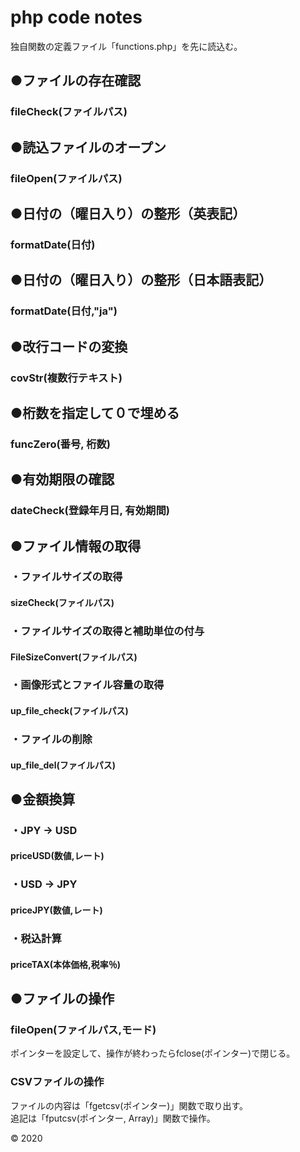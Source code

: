 # php code notes

独自関数の定義ファイル「functions.php」を先に読込む。

## ●ファイルの存在確認
### fileCheck(ファイルパス)

## ●読込ファイルのオープン
### fileOpen(ファイルパス)

## ●日付の（曜日入り）の整形（英表記）
### formatDate(日付)

## ●日付の（曜日入り）の整形（日本語表記）
### formatDate(日付,"ja")

## ●改行コードの変換
### covStr(複数行テキスト)

## ●桁数を指定して０で埋める
### funcZero(番号, 桁数)

## ●有効期限の確認
### dateCheck(登録年月日, 有効期間)

## ●ファイル情報の取得
### ・ファイルサイズの取得
#### sizeCheck(ファイルパス)

### ・ファイルサイズの取得と補助単位の付与
#### FileSizeConvert(ファイルパス)

### ・画像形式とファイル容量の取得
#### up_file_check(ファイルパス)</h4>

### ・ファイルの削除
#### up_file_del(ファイルパス)

## ●金額換算
### ・JPY -> USD
#### priceUSD(数値,レート)

### ・USD -> JPY
#### priceJPY(数値,レート)

### ・税込計算
#### priceTAX(本体価格,税率％)

## ●ファイルの操作
### fileOpen(ファイルパス,モード)
ポインターを設定して、操作が終わったらfclose(ポインター)で閉じる。  
### CSVファイルの操作
ファイルの内容は「fgetcsv(ポインター)」関数で取り出す。  
追記は「fputcsv(ポインター, Array)」関数で操作。

&copy; 2020
